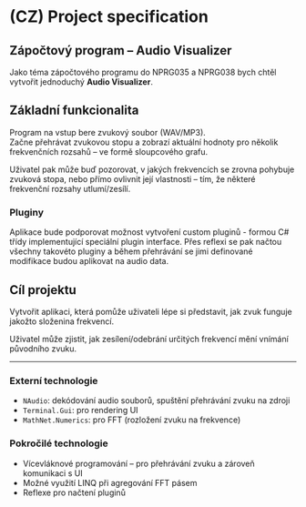 # (CZ) Project specification

## Zápočtový program – Audio Visualizer

Jako téma zápočtového programu do NPRG035 a NPRG038 bych chtěl vytvořit jednoduchý **Audio Visualizer**.

## Základní funkcionalita

Program na vstup bere zvukový soubor (WAV/MP3).  
Začne přehrávat zvukovou stopu a zobrazí aktuální hodnoty pro několik frekvenčních rozsahů – ve formě sloupcového grafu.

Uživatel pak může buď pozorovat, v jakých frekvencích se zrovna pohybuje zvuková stopa, nebo přímo ovlivnit její vlastnosti – tím, že některé frekvenční rozsahy utlumí/zesílí.

### Pluginy

Aplikace bude podporovat možnost vytvoření custom pluginů - formou C# třídy implementující speciální plugin interface.
Přes reflexi se pak načtou všechny takovéto pluginy a během přehrávání se jimi definované modifikace budou aplikovat na audio data.

## Cíl projektu

Vytvořit aplikaci, která pomůže uživateli lépe si představit, jak zvuk funguje jakožto složenina frekvencí.  

Uživatel může zjistit, jak zesílení/odebrání určitých frekvencí mění vnímání původního zvuku.

---

### Externí technologie

- `NAudio`: dekódování audio souborů, spuštění přehrávání zvuku na zdroji  
- `Terminal.Gui`: pro rendering UI  
- `MathNet.Numerics`: pro FFT (rozložení zvuku na frekvence)

### Pokročilé technologie

- Vícevláknové programování – pro přehrávání zvuku a zároveň komunikaci s UI  
- Možné využití LINQ při agregování FFT pásem
- Reflexe pro načtení pluginů
